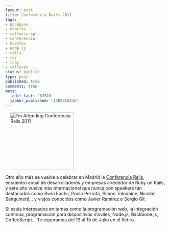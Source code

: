```yaml
---
layout: post
title: Conferencia Rails 2011
tags:
- backbone
- charlas
- coffeescript
- conferencia
- eventos
- node.js
- rails
- ror
- ruby
- talleres
status: publish
type: post
published: true
comments: true
meta:
  _edit_last: '87616'
  jabber_published: '1308825445'
---
```

<a href="http://conferenciarails.org" class="alignright" style="margin-left:1em">
<img src="http://conferenciarails.org/images/badges/im_attending_aside.png" alt="I'm Attending Conferencia Rails 2011" width="200" height="180" /></a>

<p>Otro año más se vuelve a celebrar en Madrid la <a href="http://conferenciarails.org/">Conferencia Rails</a>, encuentro anual de desarrolladores y empresas alrededor de Ruby on Rails, y este año vuelve más internacional que nunca con speakers tan destacados como Sven Fuchs, Paolo Perrota, Simon Tokumine, Nicolás Sanguinetti,.. y viejos conocidos como Javier Ramírez o Sergio Gil.</p>

<p>Si estás interesados en temas como la programación web, la integración continua, programación para dispositivos móviles, Node.js, Backbone.js, CoffeeScript... Te esperamos del 13 al 15 de Julio en el Retiro.</p>
